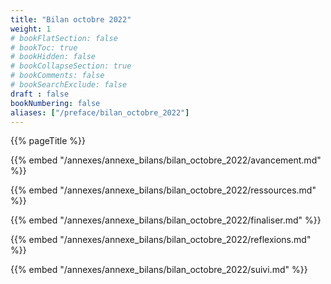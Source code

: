 ```yaml
---
title: "Bilan octobre 2022"
weight: 1
# bookFlatSection: false
# bookToc: true
# bookHidden: false
# bookCollapseSection: true
# bookComments: false
# bookSearchExclude: false
draft : false
bookNumbering: false
aliases: ["/preface/bilan_octobre_2022"]
---
```



{{% pageTitle %}}

{{% embed "/annexes/annexe_bilans/bilan_octobre_2022/avancement.md" %}}

{{% embed "/annexes/annexe_bilans/bilan_octobre_2022/ressources.md" %}}

{{% embed "/annexes/annexe_bilans/bilan_octobre_2022/finaliser.md" %}}

{{% embed "/annexes/annexe_bilans/bilan_octobre_2022/reflexions.md" %}}

{{% embed "/annexes/annexe_bilans/bilan_octobre_2022/suivi.md" %}}

